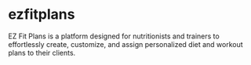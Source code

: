 # ezfitplans
EZ Fit Plans is a platform designed for nutritionists and trainers to effortlessly create, customize, and assign personalized diet and workout plans to their clients.

